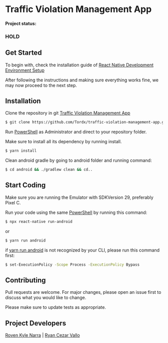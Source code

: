 # Traffic Violation Management App

#### Project status: 
### HOLD


## Get Started
To begin with, check the installation guide of [React Native Development Environment Setup](https://reactnative.dev/docs/environment-setup)

After following the instructions and making sure everything works fine, we may now proceed to the next step.

## Installation 

Clone the repository in git [Traffic Violation Management App](https://github.com/Tordx/traffic-violation-management-app.git)


```bash
$ git clone https://github.com/Tordx/traffic-violation-management-app.git
```

Run [PowerShell]() as Administrator and direct to your repository folder.

Make sure to install all its dependency by running install.

```bash
$ yarn install
```
Clean android gradle by going to android folder and running command:

```bash
$ cd android && ./gradlew clean && cd..
```

## Start Coding

Make sure you are running the Emulator with SDKVersion 29, preferably Pixel C.

Run your code using the same [PowerShell]() by running this command:

```bash
$ npx react-native run-android
```
or
```bash
$ yarn run android
```

if [yarn run android]() is not recognized by your CLI, please run this command first:
```bash
$ set-ExecutionPolicy -Scope Process -ExecutionPolicy Bypass
```

## Contributing

Pull requests are welcome. For major changes, please open an issue first
to discuss what you would like to change.

Please make sure to update tests as appropriate.

## Project Developers
[Roven Kyle Narra](https://www.facebook.com/Alsorry) | [Ryan Cezar Vallo]()

